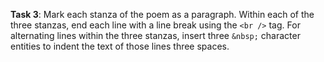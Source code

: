 **Task 3**: Mark each stanza of the poem as a paragraph. Within each of the three stanzas, end each line with a line break using the `<br />` tag. For alternating lines within the three stanzas, insert three `&nbsp;` character entities to indent the text of those lines three spaces.
